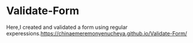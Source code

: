 # Validate-Form
Here,I created and validated a form using regular experessions.https://chinaemeremonyenucheya.github.io/Validate-Form/
